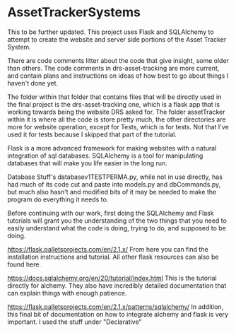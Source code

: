 # AssetTrackerSystems
This to be further updated. 
This project uses Flask and SQLAlchemy to attempt to create the website and server side portions of the Asset Tracker System.

There are code comments litter about the code that give insight, some older than others. The code comments in drs-asset-tracking are more current, and contain plans and instructions on ideas of how best to go about things I haven't done yet. 

The folder within that folder that contains files that will be directly used in the final project is the drs-asset-tracking one, which is a flask app that is working towards being the website DRS asked for. The folder assetTracker within it is where all the code is store pretty much, the other directories are more for website operation, except for Tests, which is for tests. Not that I've used it for tests because I skipped that part of the tutorial. 

Flask is a more advanced framework for making websites with a natural integration of sql databases. 
SQLAlchemy is a tool for manipulating databases that will make you life easier in the long run. 

Database Stuff's databasev1TESTPERMA.py, while not in use directly, has had much of its code cut and paste into models.py and dbCommands.py, but much also hasn't and modified bits of it may be needed to make the program do everything it needs to. 

Before continuing with our work, first doing the SQLAlchemy and Flask tutorials will grant you the understanding of the two things that you need to easily understand what the code is doing, trying to do, and supposed to be doing. 

https://flask.palletsprojects.com/en/2.1.x/ 
From here you can find the installation instructions and tutorial. All other flask resources can also be found here. 

https://docs.sqlalchemy.org/en/20/tutorial/index.html
This is the tutorial directly for alchemy. They also have incredibly detailed documentation that can explain things with enough patience.

https://flask.palletsprojects.com/en/2.1.x/patterns/sqlalchemy/ 
In addition, this final bit of documentation on how to integrate alchemy and flask is very important. I used the stuff under "Declarative" 

